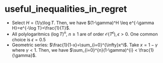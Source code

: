 # useful_inequalities_in_regret
- Select $H=(1/\gamma) \log T$. Then, we have $(1-\gamma)^H \leq e^{-\gamma H}=e^{-\log T}=\frac{1}{T}$.
- All polylogaritmics $(\log T)^n,\:n \geq 1$ are of order $\mathcal{O}(T^{\epsilon}), \epsilon>0$. One common choice is $\epsilon =0.5$
- Geometric series: $\frac{1}{1-x}=\sum_{i=0}^{\infty}x^i$. Take $x=1-\gamma$ where $\gamma <1$. Then, we have $\sum_{i=0}^{n}(1-\gamma)^{i} < \frac{1}{\gamma}$.